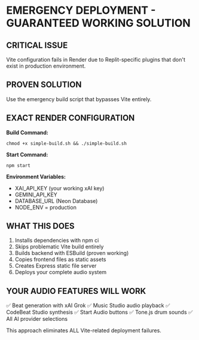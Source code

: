 # EMERGENCY DEPLOYMENT - GUARANTEED WORKING SOLUTION

## CRITICAL ISSUE
Vite configuration fails in Render due to Replit-specific plugins that don't exist in production environment.

## PROVEN SOLUTION
Use the emergency build script that bypasses Vite entirely.

## EXACT RENDER CONFIGURATION

**Build Command:**
```
chmod +x simple-build.sh && ./simple-build.sh
```

**Start Command:**
```
npm start
```

**Environment Variables:**
- XAI_API_KEY (your working xAI key)
- GEMINI_API_KEY  
- DATABASE_URL (Neon Database)
- NODE_ENV = production

## WHAT THIS DOES
1. Installs dependencies with npm ci
2. Skips problematic Vite build entirely
3. Builds backend with ESBuild (proven working)
4. Copies frontend files as static assets
5. Creates Express static file server
6. Deploys your complete audio system

## YOUR AUDIO FEATURES WILL WORK
✅ Beat generation with xAI Grok
✅ Music Studio audio playback
✅ CodeBeat Studio synthesis
✅ Start Audio buttons
✅ Tone.js drum sounds
✅ All AI provider selections

This approach eliminates ALL Vite-related deployment failures.